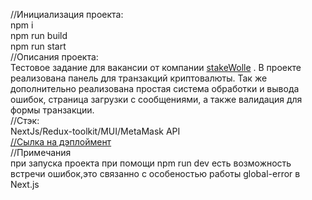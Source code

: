 //Инициализация проекта:  
npm i  
npm run build  
npm run start  
//Описания проекта:  
Тестовое задание для вакансии от компании [stakeWolle](https://career.habr.com/companies/stakewollecom) . В проекте реализована панель для транзакций криптовалюты. Так же дополнительно реализована простая система обработки и вывода ошибок, страница загрузки с сообщениями, а также валидация для формы транзакции.  
//Стэк:  
NextJs/Redux-toolkit/MUI/MetaMask API  
[//Сылка на дэплоймент](https://main--tourmaline-flan-b7ef50.netlify.app/)  
//Примечания  
при запуска проекта при помощи npm run dev есть возможность встречи ошибок,это связанно с особеностью работы global-error в Next.js
